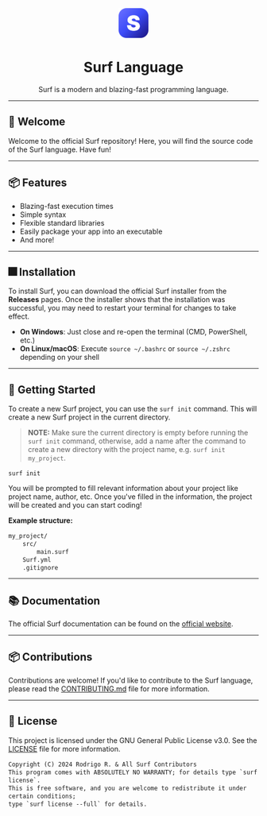 <div align="center">
    <img src="assets/logo.png" height="60" width="60">
    <h1>Surf Language</h1>
    Surf is a modern and blazing-fast programming language.
</div>

---

## 👋 Welcome

Welcome to the official Surf repository! Here, you will find the source code of the Surf language. Have fun!

---

## 📦 Features

- Blazing-fast execution times
- Simple syntax
- Flexible standard libraries
- Easily package your app into an executable
- And more!

---

## 🎆 Installation

To install Surf, you can download the official Surf installer from the **Releases** pages.
Once the installer shows that the installation was successful, you may need to restart your terminal for changes to take effect.

- **On Windows**: Just close and re-open the terminal (CMD, PowerShell, etc.)
- **On Linux/macOS**: Execute `source ~/.bashrc` or `source ~/.zshrc` depending on your shell

---

## 🚀 Getting Started

To create a new Surf project, you can use the `surf init` command. This will create a new Surf project in the current directory.

> **NOTE:** Make sure the current directory is empty before running the `surf init` command, otherwise, add a name after the command to create a new directory with the project name, e.g. `surf init my_project`.

```shell
surf init
```

You will be prompted to fill relevant information about your project like project name, author, etc.
Once you've filled in the information, the project will be created and you can start coding!

**Example structure:**

```
my_project/
    src/
        main.surf
    Surf.yml
    .gitignore
```

---

## 📚 Documentation

The official Surf documentation can be found on the [official website](https://rodri-r-z.github.io/surf/docs).

---

## 📦 Contributions

Contributions are welcome! If you'd like to contribute to the Surf language, please read the [CONTRIBUTING.md](CONTRIBUTING.md) file for more information.

---

## 📝 License

This project is licensed under the GNU General Public License v3.0. See the [LICENSE](LICENSE) file for more information.

```
Copyright (C) 2024 Rodrigo R. & All Surf Contributors
This program comes with ABSOLUTELY NO WARRANTY; for details type `surf license`.
This is free software, and you are welcome to redistribute it under certain conditions;
type `surf license --full` for details.
```